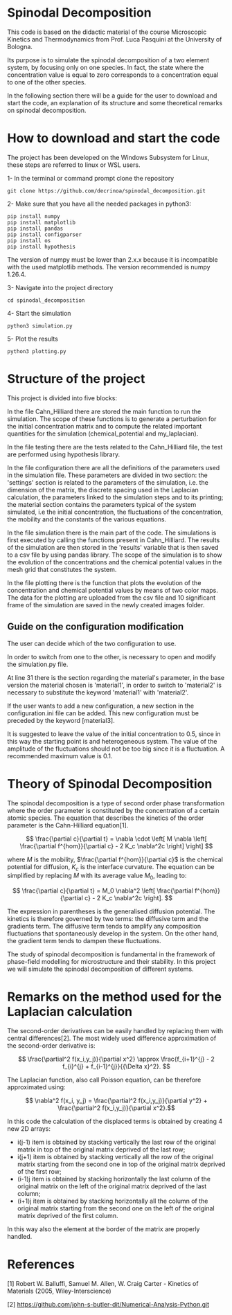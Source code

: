 # Spinodal Decomposition

This code is based on the didactic material of the course Microscopic Kinetics and Thermodynamics from Prof. Luca Pasquini at the University of Bologna.

Its purpose is to simulate the spinodal decomposition of a two element system, by focusing only on one species. 
In fact, the state where the concentration value is equal to zero corresponds to a concentration equal to one of the other species.  

In the following section there will be a guide for the user to download and start the code, an explanation of its structure and some theoretical remarks on spinodal decomposition.

# How to download and start the code

The project has been developed on the Windows Subsystem for Linux, 
these steps are referred to linux or WSL users. 

1- In the terminal or command prompt clone the repository
```
git clone https://github.com/decrinoa/spinodal_decomposition.git
```
2- Make sure that you have all the needed packages in python3: 
```
pip install numpy 
pip install matplotlib
pip install pandas
pip install configparser
pip install os
pip install hypothesis
```
The version of numpy must be lower than 2.x.x because it is incompatible with the used matplotlib methods. 
The version recommended is numpy 1.26.4.

3- Navigate into the project directory
```
cd spinodal_decomposition 
```
4- Start the simulation
```
python3 simulation.py
```
5- Plot the results
```
python3 plotting.py
```

# Structure of the project

This project is divided into five blocks:

In the file Cahn_Hilliard there are stored the main function to run the simulation.
The scope of these functions is to generate a perturbation for the initial concentration matrix and to compute the related important quantities for the simulation (chemical_potential and my_laplacian).

In the file testing there are the tests related to the Cahn_Hilliard file, the test are performed using hypothesis library.

In the file configuration there are all the definitions of the parameters used in the simulation file. 
These parameters are divided in two section: the 'settings' section is related to the parameters of the simulation, 
i.e. the dimension of the matrix, the discrete spacing used in the Laplacian calculation, the parameters linked to the simulation steps and to its printing;
the material section contains the parameters typical of the system simulated, 
i.e the initial concentration, the fluctuations of the concentration, the mobility and the constants of the various equations. 

In the file simulation there is the main part of the code. The simulations is first executed by calling the functions present in Cahn_Hilliard. 
The results of the simulation are then stored in the 'results' variable that is then saved to a csv file by using pandas library.
The scope of the simulation is to show the evolution of the concentrations and the chemical potential values in the mesh grid that constitutes the system.  

In the file plotting there is the function that plots the evolution of the concentration and chemical potential values by means of two color maps. 
The data for the plotting are uploaded from the csv file and 10 significant frame of the simulation are saved in the newly created images folder.

## Guide on the configuration modification

The user can decide which of the two configuration to use.
 
In order to switch from one to the other, is necessary to open and modify the simulation.py file.

At line 31 there is the section regarding the material's parameter, in the base version the material chosen is 'material1',
in order to switch to 'material2' is necessary to substitute the keyword 'material1' with 'material2'. 

If the user wants to add a new configuration, a new section in the configuration.ini file can be added.
This new configuration must be preceded by the keyword [material3]. 

It is suggested to leave the value of the initial concentration to 0.5, since in this way the starting point is and heterogeneous system. 
The value of the amplitude of the fluctuations should not be too big since it is a fluctuation. 
A recommended maximum value is 0.1.  

# Theory of Spinodal Decomposition

The spinodal decomposition is a type of second order phase transformation where the order parameter is constituted by the concentration of a certain atomic species.
The equation that describes the kinetics of the order parameter is the Cahn-Hilliard equation[1]. 

$$ \frac{\partial c}{\partial t} = \nabla \cdot \left[ M \nabla \left[ \frac{\partial f^{hom}}{\partial c} - 2 K_c \nabla^2c \right] \right] $$

where $M$ is the mobility, $\frac{\partial f^{hom}}{\partial c}$ is the chemical potential for diffusion, $K_c$ is the interface curvature. 
The equation can be simplified by replacing $M$ with its average value $M_0$, leading to:

$$ \frac{\partial c}{\partial t} = M_0 \nabla^2 \left[ \frac{\partial f^{hom}}{\partial c} - 2 K_c \nabla^2c \right]. $$

The expression in parentheses is the generalised diffusion potential. 
The kinetics is therefore governed by two terms: the diffusive term and the gradients term.
The diffusive term tends to amplify any composition fluctuations that spontaneously develop in the system.
On the other hand, the gradient term tends to dampen these fluctuations.

The study of spinodal decomposition is fundamental in the framework of phase-field modelling for microstructure and their stability.
In this project we will simulate the spinodal decomposition of different systems. 

# Remarks on the method used for the Laplacian calculation

The second-order derivatives can be easily handled by replacing them with central differences[2]. 
The most widely used difference approximation of the second-order derivative is: 

$$ \frac{\partial^2 f(x_i,y_j)}{\partial x^2} \approx \frac{f_{i+1}^{j} - 2 f_{i}^{j} + f_{i-1}^{j}}{{\Delta x}^2}. $$

The Laplacian function, also call Poisson equation, can be therefore approximated using:

$$ \nabla^2 f(x_i, y_j) = \frac{\partial^2 f(x_i,y_j)}{\partial y^2} + \frac{\partial^2 f(x_i,y_j)}{\partial x^2}.$$

In this code the calculation of the displaced terms is obtained by creating 4 new 2D arrays:

- i(j-1) item is obtained by stacking vertically the last row of the original matrix in top of the original matrix deprived of the last row;
- i(j+1) item is obtained by stacking vertically all the row of the original matrix starting from the second one in top of the original matrix deprived of the first row;
- (i-1)j item is obtained by stacking horizontally the last column of the original matrix on the left of the original matrix deprived of the last column; 
- (i+1)j item is obtained by stacking horizontally all the column of the original matrix starting from the second one on the left of the original matrix deprived of the first column.

In this way also the element at the border of the matrix are properly handled. 

# References

[1] Robert W. Balluffi, Samuel M. Allen, W. Craig Carter - Kinetics of Materials (2005, Wiley-Interscience)

[2] https://github.com/john-s-butler-dit/Numerical-Analysis-Python.git